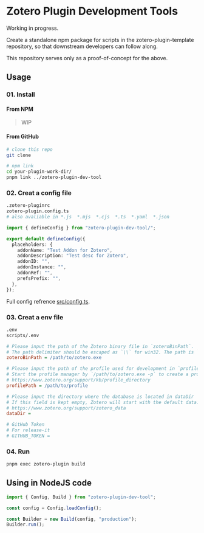 # Zotero Plugin Development Tools

Working in progress.

Create a standalone npm package for scripts in the zotero-plugin-template repository, so that downstream developers can follow along.

This repository serves only as a proof-of-concept for the above.

## Usage

### 01. Install

#### From NPM

> WIP

#### From GitHub

```bash
# clone this repo
git clone 

# npm link
cd your-plugin-work-dir/
pnpm link ../zotero-plugin-dev-tool

```

### 02. Creat a config file

```bash
.zotero-pluginrc
zotero-plugin.config.ts
# also avaliable in *.js  *.mjs  *.cjs  *.ts  *.yaml  *.json
```

```ts
import { defineConfig } from "zotero-plugin-dev-tool/";

export default defineConfig({
  placeholders: {
    addonName: "Test Addon for Zotero",
    addonDescription: "Test desc for Zotero",
    addonID: "",
    addonInstance: "",
    addonRef: "",
    prefsPrefix: "",
  },
});
```

Full config refrence [src/config.ts](./src/config.ts).

### 03. Creat a env file

```bash
.env
scripts/.env
```

```ini
# Please input the path of the Zotero binary file in `zoteroBinPath`.
# The path delimiter should be escaped as `\\` for win32. The path is `*/Zotero.app/Contents/MacOS/zotero` for MacOS.
zoteroBinPath = /path/to/zotero.exe

# Please input the path of the profile used for development in `profilePath`.
# Start the profile manager by `/path/to/zotero.exe -p` to create a profile for development
# https://www.zotero.org/support/kb/profile_directory
profilePath = /path/to/profile

# Please input the directory where the database is located in dataDir
# If this field is kept empty, Zotero will start with the default data.
# https://www.zotero.org/support/zotero_data
dataDir = 

# GitHub Token
# For release-it
# GITHUB_TOKEN = 
```

### 04. Run

```bash
pnpm exec zotero-plugin build
```

## Using in NodeJS code

```ts
import { Config, Build } from "zotero-plugin-dev-tool";

const config = Config.loadConfig();

const Builder = new Build(config, "production");
Builder.run();
```
